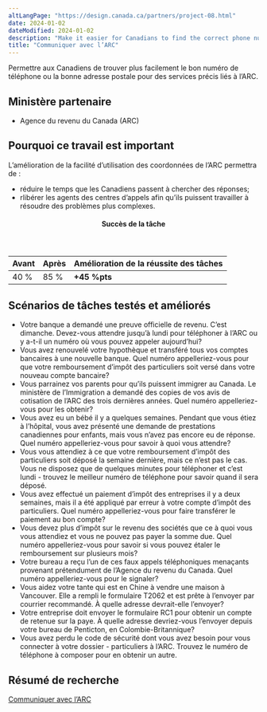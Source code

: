 ```yaml
---
altLangPage: "https://design.canada.ca/partners/project-08.html"
date: 2024-01-02
dateModified: 2024-01-02
description: "Make it easier for Canadians to find the correct phone number or mailing address for specific services related to the Canada Revenue Agency (CRA)."
title: "Communiquer avec l’ARC"
---
```

<p>Permettre aux Canadiens de trouver plus facilement le bon numéro de téléphone ou la bonne adresse postale pour des services précis liés à l’ARC.</p>
<h2>Ministère partenaire</h2>
<ul>
  <li>Agence du revenu du Canada (ARC)</li>
</ul>
<h2>Pourquoi ce travail est important</h2>
<p>L’amélioration de la facilité d’utilisation des coordonnées de l’ARC permettra de :</p>
<ul class="lst-spcd">
  <li>réduire le temps que les Canadiens passent à chercher des réponses;</li>
  <li>rlibérer les agents des centres d’appels afin qu’ils puissent travailler à résoudre des problèmes plus complexes.</li>
</ul>
<div class="row mrgn-tp-lg mrgn-bttm-lg">
  <div class="col-md-8">
    <div class="panel panel-success">
      <header class="panel-heading">
        <h4 class="panel-title text-center">Succès de la tâche</h4>
      </header>
      <table class="table">
        <thead>
          <tr style="">
            <th scope="col" class="col-md-3">Avant</th>
            <th scope="col" class="col-md-3">Après</th>
            <th scope="col" class="col-md-6">Amélioration de la réussite des tâches</th>
          </tr>
        </thead>
        <tbody>
          <tr>
            <td class="table-smnum">40&nbsp;%</td>
            <td class="table-smnum">85&nbsp;%</td>
            <td class="table-smnum"><span class="text-success"><strong>+45&nbsp;%pts</strong></span></td>
          </tr>
        </tbody>
      </table>
    </div>
  </div>
</div>
<h2>Scénarios de tâches testés et améliorés</h2>
<ul class="lst-spcd">
  <li>Votre banque a demandé une preuve officielle de revenu. C’est dimanche. Devez-vous attendre jusqu’à lundi pour téléphoner à l’ARC ou y a-t-il un numéro où vous pouvez appeler aujourd’hui?</li>
  <li>Vous avez renouvelé votre hypothèque et transféré tous vos comptes bancaires à une nouvelle banque. Quel numéro appelleriez-vous pour que votre remboursement d’impôt des particuliers soit versé dans votre nouveau compte bancaire?</li>
  <li>Vous parrainez vos parents pour qu’ils puissent immigrer au Canada. Le ministère de l’Immigration a demandé des copies de vos avis de cotisation de l’ARC des trois dernières années. Quel numéro appelleriez-vous pour les obtenir?</li>
  <li>Vous avez eu un bébé il y a quelques semaines. Pendant que vous étiez à l’hôpital, vous avez présenté une demande de prestations canadiennes pour enfants, mais vous n’avez pas encore eu de réponse. Quel numéro appelleriez-vous pour savoir à quoi vous attendre?</li>
  <li>Vous vous attendiez à ce que votre remboursement d’impôt des particuliers soit déposé la semaine dernière, mais ce n’est pas le cas. Vous ne disposez que de quelques minutes pour téléphoner et c’est lundi - trouvez le meilleur numéro de téléphone pour savoir quand il sera déposé.</li>
  <li>Vous avez effectué un paiement d’impôt des entreprises il y a deux semaines, mais il a été appliqué par erreur à votre compte d’impôt des particuliers. Quel numéro appelleriez-vous pour faire transférer le paiement au bon compte?</li>
  <li>Vous devez plus d’impôt sur le revenu des sociétés que ce à quoi vous vous attendiez et vous ne pouvez pas payer la somme due. Quel numéro appelleriez-vous pour savoir si vous pouvez étaler le remboursement sur plusieurs mois?</li>
  <li>Votre bureau a reçu l’un de ces faux appels téléphoniques menaçants provenant prétendument de l’Agence du revenu du Canada. Quel numéro appelleriez-vous pour le signaler?</li>
  <li>Vous aidez votre tante qui est en Chine à vendre une maison à Vancouver. Elle a rempli le formulaire T2062 et est prête à l’envoyer par courrier recommandé. À quelle adresse devrait-elle l’envoyer?</li>
  <li>Votre entreprise doit envoyer le formulaire RC1 pour obtenir un compte de retenue sur la paye. À quelle adresse devriez-vous l’envoyer depuis votre bureau de Penticton, en Colombie-Britannique?</li>
  <li>Vous avez perdu le code de sécurité dont vous avez besoin pour vous connecter à votre dossier - particuliers à l’ARC. Trouvez le numéro de téléphone à composer pour en obtenir un autre.</li>
</ul>
<h2>Résumé de recherche</h2>
<p><a href="https://blogue.canada.ca/resumes-recherche/arc-contactez-nous-resume-recherche.html">Communiquer avec l’ARC</a></p>